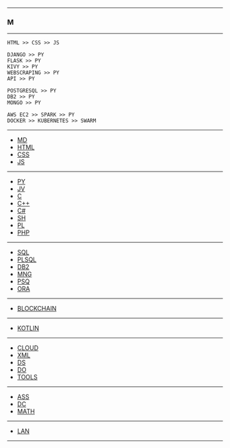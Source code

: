 
---

### M

---

```
HTML >> CSS >> JS

DJANGO >> PY
FLASK >> PY
KIVY >> PY
WEBSCRAPING >> PY
API >> PY

POSTGRESQL >> PY
DB2 >> PY
MONGO >> PY

AWS EC2 >> SPARK >> PY
DOCKER >> KUBERNETES >> SWARM
```

---

* [MD](https://github.com/ttltrk/TTT/tree/master/MD/MD.md)
* [HTML](https://github.com/ttltrk/TTT/tree/master/HTML/HTML_NAV.md)
* [CSS](https://github.com/ttltrk/TTT/tree/master/CSS/CSS.md)
* [JS](https://github.com/ttltrk/TTT/tree/master/JS/JS.md)

---

* [PY](https://github.com/ttltrk/TTT/tree/master/PY/PY.md)
* [JV](https://github.com/ttltrk/TTT/tree/master/JV/JV.md)
* [C](https://github.com/ttltrk/TTT/tree/master/C/C.md)
* [C++](https://github.com/ttltrk/TTT/tree/master/C++/C++.md)
* [C#](https://github.com/ttltrk/TTT/tree/master/C#/C#.md)
* [SH](https://github.com/ttltrk/TTT/tree/master/SH/SH.md)
* [PL](https://github.com/ttltrk/TTT/tree/master/PL/PL.md)
* [PHP](https://github.com/ttltrk/TTT/tree/master/PHP/PHP.md)

---

* [SQL](https://github.com/ttltrk/TTT/tree/master/SQL/SQL.md)
* [PLSQL](https://github.com/ttltrk/TTT/tree/master/PLSQL/PSQL.md)
* [DB2](https://github.com/ttltrk/TTT/tree/master/DB2/DB2.md)
* [MNG](https://github.com/ttltrk/TTT/tree/master/MNG/MNG.md)
* [PSQ](https://github.com/ttltrk/TTT/tree/master/PSQ/PSQ.md)
* [ORA](https://github.com/ttltrk/TTT/tree/master/ORA/ORA.md)

---

* [BLOCKCHAIN](https://github.com/ttltrk/TTT/tree/master/BLK/BLK.md)

---

* [KOTLIN](https://github.com/ttltrk/TTT/tree/master/KOT/KOTLIN.md)

---

* [CLOUD](https://github.com/ttltrk/TTT/tree/master/CLOUD/CLOUD.md)
* [XML](https://github.com/ttltrk/TTT/tree/master/XML/XML.md)
* [DS](https://github.com/ttltrk/TTT/tree/master/DS/DS.md)
* [DO](https://github.com/ttltrk/TTT/tree/master/DO/DO.md)
* [TOOLS](https://github.com/ttltrk/TTT/tree/master/TOOLS/TOOLS.md)

---

* [ASS](https://github.com/ttltrk/TTT/tree/master/ASS/ASS.md)
* [DC](https://github.com/ttltrk/TTT/tree/master/DC/DC.md)
* [MATH](https://github.com/ttltrk/TTT/tree/master/MATH/MATH.md)

---

* [LAN](https://github.com/ttltrk/TTT/tree/master/LAN/LAN.md)

---
